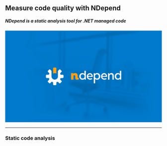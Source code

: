 ## Measure code quality with NDepend

##### NDepend is a static analysis tool for .NET managed code

![NDepend Logo](/images/full_logo.jpg)

---

### Static code analysis

